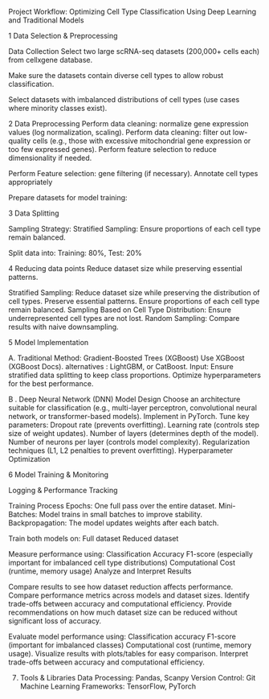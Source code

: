 Project Workflow: Optimizing Cell Type Classification Using Deep Learning and Traditional Models


1️ Data Selection & Preprocessing 


Data Collection
Select two large scRNA-seq datasets (200,000+ cells each) from cellxgene database.

Make sure the datasets contain diverse cell types to allow robust classification.

Select datasets with imbalanced distributions of cell types (use cases where minority classes exist).


  2 Data Preprocessing
Perform data cleaning: normalize gene expression values (log normalization, scaling).
Perform data cleaning: filter out low-quality cells (e.g., those with excessive mitochondrial gene expression or too few expressed genes).
Perform feature selection to reduce dimensionality if needed. 

Perform Feature selection:  gene filtering (if necessary).
Annotate cell types  appropriately  

Prepare datasets for model training: 

  3 Data Splitting 
  
  Sampling Strategy:
Stratified Sampling: Ensure proportions of each cell type remain balanced.

Split data into: Training: 80%, Test: 20%

 4 Reducing data points 
Reduce dataset size while preserving essential patterns.

Stratified Sampling: Reduce dataset size while preserving the distribution of cell types. Preserve essential patterns.  Ensure proportions of each cell type remain balanced.
Sampling Based on Cell Type Distribution: Ensure underrepresented cell types are not lost.
Random Sampling: Compare results with naive downsampling.

5 Model Implementation 

A. Traditional Method: Gradient-Boosted Trees (XGBoost)
Use XGBoost (XGBoost Docs). alternatives : LightGBM, or CatBoost.
Input: Ensure stratified data splitting to keep class proportions.
Optimize hyperparameters for the best performance.

B . Deep Neural Network (DNN)
Model Design 
Choose an architecture suitable for classification (e.g., multi-layer perceptron, convolutional neural network, or transformer-based models).
Implement in PyTorch.
Tune key parameters:
Dropout rate (prevents overfitting).
Learning rate (controls step size of weight updates).
Number of layers (determines depth of the model).
Number of neurons per layer (controls model complexity).
Regularization techniques (L1, L2 penalties to prevent overfitting).
Hyperparameter Optimization


6 Model Training & Monitoring

Logging & Performance Tracking

Training Process
Epochs: One full pass over the entire dataset.
Mini-Batches: Model trains in small batches to improve stability.
Backpropagation: The model updates weights after each batch.


Train both models on:
Full dataset
Reduced dataset

Measure performance using:
Classification Accuracy
F1-score (especially important for imbalanced cell type distributions)
Computational Cost (runtime, memory usage) 
Analyze and Interpret Results

Compare results to see how dataset reduction affects performance. 
Compare performance metrics across models and dataset sizes.
Identify trade-offs between accuracy and computational efficiency.
Provide recommendations on how much dataset size can be reduced without significant loss of accuracy.

Evaluate model performance using:
Classification accuracy
F1-score (important for imbalanced classes)
Computational cost (runtime, memory usage).
Visualize results with plots/tables for easy comparison.
Interpret trade-offs between accuracy and computational efficiency.

7. Tools & Libraries
Data Processing: Pandas, Scanpy
Version Control: Git
Machine Learning Frameworks: TensorFlow, PyTorch

